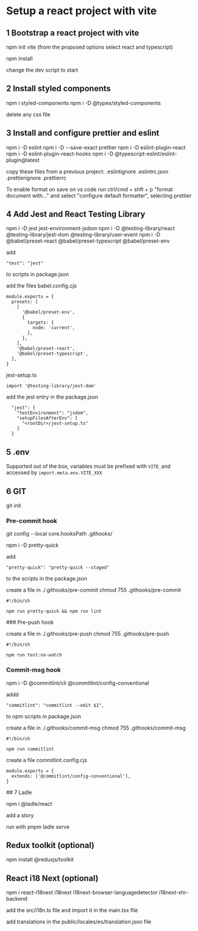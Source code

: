 # Setup a react project with vite

## 1 Bootstrap a react project with vite

npm init vite
(from the proposed options select react and typescript)

npm install

change the dev script to start

## 2 Install styled components

npm i styled-components
npm i -D @types/styled-components

delete any css file

## 3 Install and configure prettier and eslint

npm i -D eslint
npm i -D --save-exact prettier
npm i -D eslint-plugin-react
npm i -D eslint-plugin-react-hooks
npm i -D @typescript-eslint/eslint-plugin@latest

copy these files from a previous project:
.eslintignore
.eslintrc.json
.prettierignore
.prettierrc

To enable format on save on vs code run ctrl/cmd + shft + p "format document with..." and select "configure default formatter", selecting prettier

## 4 Add Jest and React Testing Library

npm i -D jest jest-environment-jsdom
npm i -D @testing-library/react @testing-library/jest-dom @testing-library/user-event
npm i -D @babel/preset-react @babel/preset-typescript @babel/preset-env

add

```
"test": "jest"
```

to scripts in package.json

add the files
babel.config.cjs

```
module.exports = {
  presets: [
    [
      '@babel/preset-env',
      {
        targets: {
          node: 'current',
        },
      },
    ],
    '@babel/preset-react',
    '@babel/preset-typescript',
  ],
}
```

jest-setup.ts

```
import '@testing-library/jest-dom'
```

add the jest entry in the package.json

```
  "jest": {
    "testEnvironment": "jsdom",
    "setupFilesAfterEnv": [
      "<rootDir>/jest-setup.ts"
    ]
  }

```

## 5 .env

Supported out of the box, variables must be prefixed with `VITE_`and accessed by `import.meta.env.VITE_XXX`

## 6 GIT

git init

### Pre-commit hook

git config --local core.hooksPath .githooks/

npm i -D pretty-quick

add

```
"pretty-quick": "pretty-quick --staged"
```

to the scripts in the package.json

create a file in ./.githooks/pre-commit
chmod 755 .githooks/pre-commit

```
#!/bin/sh

npm run pretty-quick && npm run lint
```

### Pre-push hook

create a file in ./.githooks/pre-push
chmod 755 .githooks/pre-push

```
#!/bin/sh

npm run test:no-watch
```

### Commit-msg hook

npm i -D @commitlint/cli @commitlint/config-conventional

addd

```
"commitlint": "commitlint --edit $1",
```

to npm scripts in package.json

create a file in ./.githooks/commit-msg
chmod 755 .githooks/commit-msg

```
#!/bin/sh

npm run commitlint
```

create a file commitlint.config.cjs

```
module.exports = {
  extends: ['@commitlint/config-conventional'],
}
```

## 7 Ladle

npm i @ladle/react

add a story

run with
pnpm ladle serve

## Redux toolkit (optional)

npm install @reduxjs/toolkit

## React i18 Next (optional)

npm i react-i18next i18next i18next-browser-languagedetector i18next-xhr-backend

add the src/i18n.ts file and import it in the main.tsx file

add translations in the public/locales/es/translation.json file
